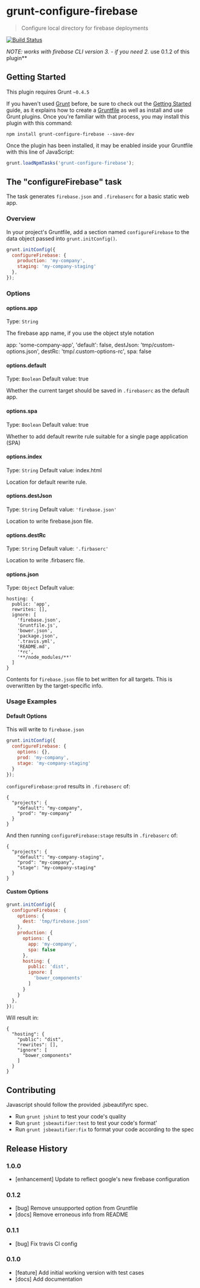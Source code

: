 # grunt-configure-firebase

> Configure local directory for firebase deployments

[![Build Status](https://travis-ci.org/QulinaryOrg/grunt-configure-firebase.svg?branch=master)](https://travis-ci.org/QulinaryOrg/grunt-configure-firebase)

**NOTE: works with firebase CLI version 3.* - if you need 2.* use 0.1.2 of this plugin**

## Getting Started
This plugin requires Grunt `~0.4.5`

If you haven't used [Grunt](http://gruntjs.com/) before, be sure to check out the [Getting Started](http://gruntjs.com/getting-started) guide, as it explains how to create a [Gruntfile](http://gruntjs.com/sample-gruntfile) as well as install and use Grunt plugins. Once you're familiar with that process, you may install this plugin with this command:

```shell
npm install grunt-configure-firebase --save-dev
```

Once the plugin has been installed, it may be enabled inside your Gruntfile with this line of JavaScript:

```js
grunt.loadNpmTasks('grunt-configure-firebase');
```

## The "configureFirebase" task

The task generates `firebase.json` and `.firebaserc` for a basic static web app.

### Overview
In your project's Gruntfile, add a section named `configureFirebase` to the data object passed into `grunt.initConfig()`.

```js
grunt.initConfig({
  configureFirebase: {
    production: 'my-company',
    staging: 'my-company-staging'
  },
});
```

### Options

#### options.app
Type: `String`

The firebase app name, if you use the object style notation

app: 'some-company-app',
'default': false,
destJson: 'tmp/custom-options.json',
destRc: 'tmp/.custom-options-rc',
spa: false

#### options.default
Type: `Boolean`
Default value: true

Whether the current target should be saved in `.firebaserc` as the default app.

#### options.spa
Type: `Boolean`
Default value: true

Whether to add default rewrite rule suitable for a single page application (SPA)

#### options.index
Type: `String`
Default value: index.html

Location for default rewrite rule.

#### options.destJson
Type: `String`
Default value: `'firebase.json'`

Location to write firebase.json file.

#### options.destRc
Type: `String`
Default value: `'.firbaserc'`

Location to write .firbaserc file.

#### options.json
Type: `Object`
Default value:
```
hosting: {
  public: 'app',
  rewrites: [],
  ignore: [
    'firebase.json',
    'Gruntfile.js',
    'bower.json',
    'package.json',
    '.travis.yml',
    'README.md',
    '*rc',
    '**/node_modules/**'
  ]
}
```

Contents for `firebase.json` file to bet written for all targets. This is overwritten by the target-specific info.

### Usage Examples

#### Default Options

This will write to `firebase.json`

```js
grunt.initConfig({
  configureFirebase: {
    options: {},
    prod: 'my-company',
    stage: 'my-company-staging'
  }
});
```

`configureFirebase:prod` results in `.firebaserc` of:

```
{
  "projects": {
    "default": "my-company",
    "prod": "my-company"
  }
}
```

And then running `configureFirebase:stage` results in `.firebaserc` of:

```
{
  "projects": {
    "default": "my-company-staging",
    "prod": "my-company",
    "stage": "my-company-staging"
  }
}
```

#### Custom Options

```js
grunt.initConfig({
  configureFirebase: {
    options: {
      dest: 'tmp/firebase.json'
    },
    production: {
      options: {
        app: 'my-company',
        spa: false
      },
      hosting: {        
        public: 'dist',
        ignore: [
          'bower_components'
        ]  
      }
    }
  },
});
```

Will result in:

```
{
  "hosting": {
    "public": "dist",
    "rewrites": [],    
    "ignore": [
      "bower_components"
    ]
  }
}
```

## Contributing

Javascript should follow the provided .jsbeautifyrc spec.

* Run `grunt jshint` to test your code's quality
* Run `grunt jsbeautifier:test` to test your code's format'
* Run `grunt jsbeautifier:fix` to format your code according to the spec

## Release History

### 1.0.0

* [enhancement] Update to reflect google's new firebase configuration

### 0.1.2

* [bug] Remove unsupported option from Gruntfile
* [docs] Remove erroneous info from README

### 0.1.1

* [bug] Fix travis CI config

### 0.1.0

* [feature] Add initial working version with test cases
* [docs] Add documentation


